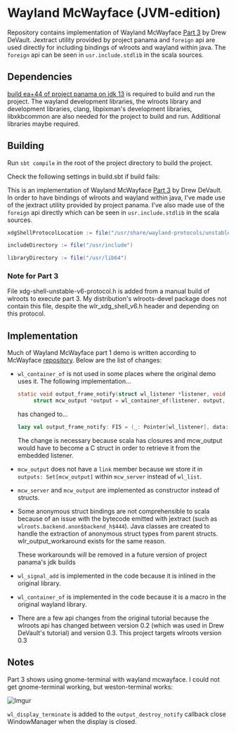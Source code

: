 # Wayland McWayface (JVM-edition)

Repository contains implementation of Wayland McWayface [Part 3](https://drewdevault.com/2018/02/28/Writing-a-wayland-compositor-part-3.html) by Drew DeVault. 
Jextract utility provided by project panama and `foreign` api are used directly for including bindings of wlroots and wayland within java. 
The `foreign` api can be seen in `usr.include.stdlib` in the scala sources.

## Dependencies

[build ea+44 of project panama on jdk 13](https://jdk.java.net/panama/) is required to build and run the project. 
The wayland development libraries, the wlroots library and development libraries, clang, libpixman's development libraries, libxkbcommon are also needed for the project to build and run. 
Additional libraries maybe required.

## Building

Run `sbt compile` in the root of the project directory to build the project.

Check the following settings in build.sbt if build fails:

This is an implementation of Wayland McWayface [Part 3](https://drewdevault.com/2018/02/28/Writing-a-wayland-compositor-part-3.html) by Drew DeVault. 
In order to have bindings of wlroots and wayland within java, I've made use of the jextract utility provided by project panama. 
I've also made use of the `foreign` api directly which can be seen in `usr.include.stdlib` in the scala sources.
```scala
xdgShellProtocolLocation := file("/usr/share/wayland-protocols/unstable/xdg-shell/xdg-shell-unstable-v6.xml")

includeDirectory := file("/usr/include")

libraryDirectory := file("/usr/lib64")
```

### Note for Part 3

File xdg-shell-unstable-v6-protocol.h is added from a manual build of wlroots to execute part 3. 
My distribution's wlroots-devel package does not contain this file, despite the wlr_xdg_shell_v6.h header and depending on this protocol.

## Implementation

Much of Wayland McWayface part 1 demo is written according to McWayface [repository](https://github.com/ddevault/mcwayface/blob/f89092e7d38e43c55583098beadde26b3d1235eb/src/main.c). 
Below are the list of changes:

* `wl_container_of` is not used in some places where the original demo uses it. The following implementation...
  ```c
  static void output_frame_notify(struct wl_listener *listener, void *data) {
	   struct mcw_output *output = wl_container_of(listener, output, frame);
  ```
  has changed to...
  ```scala
  lazy val output_frame_notify: FI5 = (_: Pointer[wl_listener], data: Pointer[_]) => {
  ```
  The change is necessary because scala has closures and mcw_output would have to become a C struct in order to retrieve it from the embedded listener.

* `mcw_output` does not have a `link` member because we store it in `outputs: Set[mcw_output]` within `mcw_server` instead of `wl_list`.

* `mcw_server` and `mcw_output` are implemented as constructor instead of structs.

* Some anonymous struct bindings are not comprehensible to scala because of an issue with the bytecode emitted with jextract (such as `wlroots.backend.anon$backend_h$444`). 
Java classes are created to handle the extraction of anonymous struct types from parent structs. wlr_output_workaround exists for the same reason.

  These workarounds will be removed in a future version of project panama's jdk builds 

* `wl_signal_add` is implemented in the code because it is inlined in the original library. 
* `wl_container_of` is implemented in the code because it is a macro in the original wayland library.
* There are a few api changes from the original tutorial because the wlroots api has changed between version 0.2 (which was used in Drew DeVault's tutorial) and version 0.3. This project targets wlroots version 0.3


## Notes

Part 3 shows using gnome-terminal with wayland mcwayface. I could not get gnome-terminal working, but weston-terminal works: 

![Imgur](https://i.imgur.com/1T03xi5.png)

`wl_display_terminate` is added to the `output_destroy_notify` callback close WindowManager when the display is closed.
